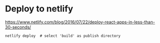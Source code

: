 # Deploy to netlify

https://www.netlify.com/blog/2016/07/22/deploy-react-apps-in-less-than-30-seconds/

```
netlify deploy  # select 'build' as publish directory
```

